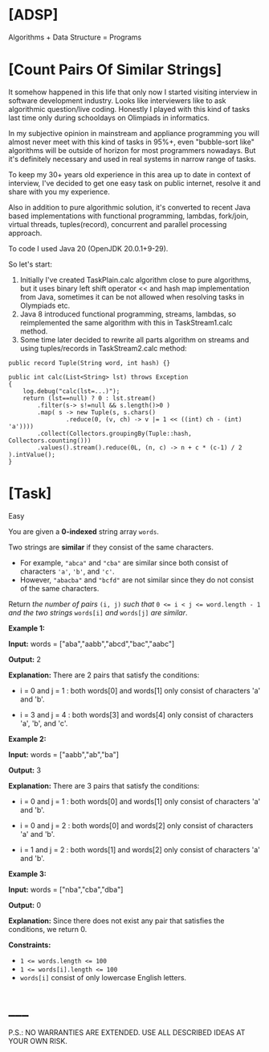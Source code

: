 # [ADSP]
Algorithms + Data Structure = Programs

# [Count Pairs Of Similar Strings] 
It somehow happened in this life that only now I started visiting interview in software development industry.
Looks like interviewers like to ask algorithmic question/live coding. Honestly I played with this kind of tasks 
last time only during schooldays on Olimpiads in informatics. 

In my subjective opinion in mainstream and appliance programming you will almost never
meet with this kind of tasks in 95%+, even "bubble-sort like" algorithms will be outside of
horizon for most programmers nowadays. But it's definitely necessary and used in real systems
in narrow range of tasks.

To keep my 30+ years old experience in this area up to date in context of interview, I've decided to 
get one easy task on public internet, resolve it and share with you my experience.

Also in addition to pure algorithmic solution, it's converted to recent Java based implementations with
functional programming, lambdas, fork/join, virtual threads, tuples(record), concurrent and parallel
processing approach.

To code I used Java 20 (OpenJDK 20.0.1+9-29).

So let's start:

1) Initially I've created TaskPlain.calc algorithm close to pure algorithms, 
but it uses binary left shift operator << and hash map implementation from Java, 
sometimes it can be not allowed when resolving tasks in Olympiads etc.
2) Java 8 introduced functional programming, streams, lambdas, so reimplemented the
same algorithm with this in TaskStream1.calc method.
3) Some time later decided to rewrite all parts algorithm on streams and using 
tuples/records in TaskStream2.calc method:
```
public record Tuple(String word, int hash) {}

public int calc(List<String> lst) throws Exception
{
    log.debug("calc(lst=...)");
    return (lst==null) ? 0 : lst.stream()
        .filter(s-> s!=null && s.length()>0 )
        .map( s -> new Tuple(s, s.chars()
                .reduce(0, (v, ch) -> v |= 1 << ((int) ch - (int) 'a'))))
        .collect(Collectors.groupingBy(Tuple::hash, Collectors.counting()))
        .values().stream().reduce(0L, (n, c) -> n + c * (c-1) / 2 ).intValue();
}
```

# [Task]

Easy

You are given a **0-indexed** string array `words`.

Two strings are **similar** if they consist of the same characters.

*   For example, `"abca"` and `"cba"` are similar since both consist of characters `'a'`, `'b'`, and `'c'`.
*   However, `"abacba"` and `"bcfd"` are not similar since they do not consist of the same characters.

Return _the number of pairs_ `(i, j)` _such that_ `0 <= i < j <= word.length - 1` _and the two strings_ `words[i]` _and_ `words[j]` _are similar_.

**Example 1:**

**Input:** words = ["aba","aabb","abcd","bac","aabc"]

**Output:** 2

**Explanation:** There are 2 pairs that satisfy the conditions:

- i = 0 and j = 1 : both words[0] and words[1] only consist of characters 'a' and 'b'.

- i = 3 and j = 4 : both words[3] and words[4] only consist of characters 'a', 'b', and 'c'.

**Example 2:**

**Input:** words = ["aabb","ab","ba"]

**Output:** 3

**Explanation:** There are 3 pairs that satisfy the conditions:

- i = 0 and j = 1 : both words[0] and words[1] only consist of characters 'a' and 'b'.

- i = 0 and j = 2 : both words[0] and words[2] only consist of characters 'a' and 'b'.

- i = 1 and j = 2 : both words[1] and words[2] only consist of characters 'a' and 'b'.

**Example 3:**

**Input:** words = ["nba","cba","dba"]

**Output:** 0

**Explanation:** Since there does not exist any pair that satisfies the conditions, we return 0.

**Constraints:**

*   `1 <= words.length <= 100`
*   `1 <= words[i].length <= 100`
*   `words[i]` consist of only lowercase English letters.



# ___
P.S.: NO WARRANTIES ARE EXTENDED. USE ALL DESCRIBED IDEAS AT YOUR OWN RISK.



